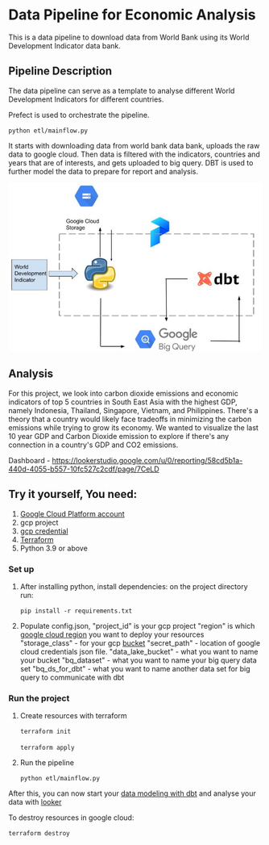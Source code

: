 
# Data Pipeline for Economic Analysis

This is a data pipeline to download data from World Bank using its World Development Indicator data bank.

## Pipeline Description
The data pipeline can serve as a template to analyse different World Development Indicators for different countries. 


Prefect is used to orchestrate the pipeline.

```shell
python etl/mainflow.py
```

It starts with downloading data from world bank data bank, uploads the raw data to google cloud. Then data is filtered with the indicators, countries and years that are of interests, and gets uploaded to big query. DBT is used to further model the data to prepare for report and analysis.

![archdata](archdata.jpg)


## Analysis
For this project, we look into carbon dioxide emissions and economic indicators of top 5 countries in South East Asia with the highest GDP, namely Indonesia, Thailand, Singapore, Vietnam, and Philippines. There's a theory that a country would likely face tradeoffs in minimizing the carbon emissions while trying to grow its economy. We wanted to visualize the last 10 year GDP and Carbon Dioxide emission to explore if there's any connection in a country's GDP and CO2 emissions. 

Dashboard - https://lookerstudio.google.com/u/0/reporting/58cd5b1a-440d-4055-b557-10fc527c2cdf/page/7CeLD


## Try it yourself, You need:

1. [Google Cloud Platform account](https://console.cloud.google.com/)
2. gcp project
3. [gcp credential](https://developers.google.com/workspace/guides/create-credentials)
4. [Terraform](https://developer.hashicorp.com/terraform/tutorials/aws-get-started/install-cli)
5. Python 3.9 or above

### Set up

1. After installing python, install dependencies:
    on the project directory run:
    ```shell
    pip install -r requirements.txt
    ```

2. Populate config.json, 
    "project_id" is your gcp project
    "region" is which [google cloud region](https://cloud.google.com/about/locations#americas) you want to deploy your resources  
    "storage_class" - for your gcp [bucket](https://cloud.google.com/storage/docs/storage-classes)
    "secret_path" - location of google cloud credentials json file. 
    "data_lake_bucket" - what you want to name your bucket
    "bq_dataset" - what you want to name your big query data set
    "bq_ds_for_dbt" - what you want to name another data set for big query to communicate with dbt

### Run the project
1. Create resources with terraform
    ```shell
    terraform init
    
    terraform apply
    ```

2. Run the pipeline
    ```shell
    python etl/mainflow.py
    ```



After this, you can now start your [data modeling with dbt](https://docs.getdbt.com/reference/warehouse-setups/bigquery-setup#dataset-locations) and analyse your data with [looker](https://support.google.com/looker-studio/answer/12269110?hl=en)

To destroy resources in google cloud:

```shell
terraform destroy
```


